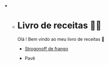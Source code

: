 - - # Livro de receitas 👨‍🍳

    Olá ! Bem vindo ao meu livro de receitas 👋

    - [Strogonoff de frango](https://github.com/Perkles/livro-receitas/blob/master/receitas/strogonoff.md)

    - Pavê
    
      

